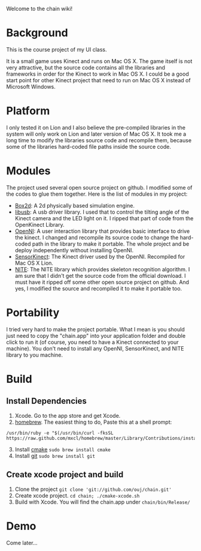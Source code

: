 Welcome to the chain wiki!

Background
==========
This is the course project of my UI class. 

It is a small game uses Kinect and runs on Mac OS X. The game itself is not very attractive, but the source code contains all the libraries and frameworks in order for the Kinect to work in Mac OS X. I could be a good start point for other Kinect project that need to run on Mac OS X instead of Microsoft Windows. 

Platform
========
I only tested it on Lion and I also believe the pre-compiled libraries in the system will only work on Lion and later version of Mac OS X. It took me a long time to modify the libraries source code and recompile them, because some of the libraries hard-coded file paths inside the source code.

Modules
=======
The project used several open source project on github. I modified some of the codes to glue them together. Here is the list of modules in my project:

* [Box2d](http://box2d.org/): A 2d physically based simulation engine.
* [libusb](http://www.libusb.org/): A usb driver library. I used that to control the tilting angle of the Kinect camera and the LED light on it. I ripped that part of code from the OpenKinect Library.
* [OpenNI](https://github.com/OpenNI/OpenNI): A user interaction library that provides basic interface to drive the kinect. I changed and recompile its source code to change the hard-coded path in the library to make it portable. The whole project and be deploy independently without installing OpenNI.
* [SensorKinect](https://github.com/avin2/SensorKinect): The Kinect driver used by the OpenNI. Recompiled for Mac OS X Lion.
* [NITE](http://www.openni.org/downloadfiles/openni-compliant-middleware-binaries/33-latest-unstable): The NITE library which provides skeleton recognition algorithm. I am sure that I didn't get the source code from the official download. I must have it ripped off some other open source project on github. And yes, I modified the source and recompiled it to make it portable too.

Portability
===========
I tried very hard to make the project portable. What I mean is you should just need to copy the "chain.app" into your application folder and double click to run it (of course, you need to have a Kinect connected to your machine). You don't need to install any OpenNI, SensorKinect, and NITE library to you machine.

Build
=====
## Install Dependencies
1. Xcode. Go to the app store and get Xcode. 
2. [homebrew](http://mxcl.github.com/homebrew/). The easiest thing to do, Paste this at a shell prompt:
```
/usr/bin/ruby -e "$(/usr/bin/curl -fksSL https://raw.github.com/mxcl/homebrew/master/Library/Contributions/install_homebrew.rb)"
```
3. Install [cmake](http://www.cmake.org/) `sudo brew install cmake`
4. Install [git](git-scm.com/) `sudo brew install git`

## Create xcode project and build
1. Clone the project `git clone 'git://github.com/ouj/chain.git'`
2. Create xcode project. `cd chain; ./cmake-xcode.sh`
3. Build with Xcode. You will find the chain.app under `chain/bin/Release/`

## 
Demo
====
Come later...

